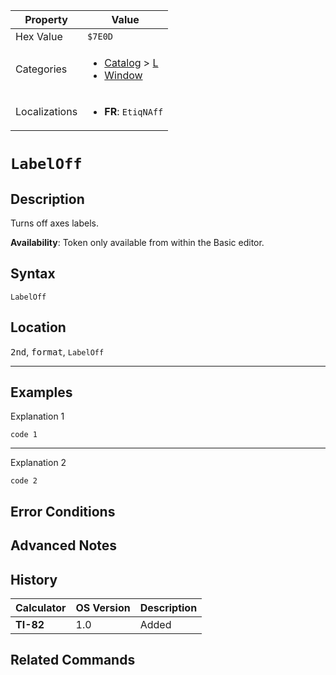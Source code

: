 | Property      | Value |
|---------------|-------|
| Hex Value     | `$7E0D`|
| Categories    | <ul><li>[Catalog](../categories/Catalog.md) > [L](../categories/Catalog.md#L)</li><li>[Window](../categories/Window.md)</li></ul> |
| Localizations | <ul><li><b>FR</b>: `EtiqNAff`</li></ul> |

# `LabelOff`

## Description
Turns off axes labels.


<b>Availability</b>: Token only available from within the Basic editor.

## Syntax
`LabelOff`

## Location
<kbd>2nd</kbd>, <kbd>format</kbd>, `LabelOff`
<hr>

## Examples

Explanation 1
```ti-basic
code 1
```
---
Explanation 2
```ti-basic
code 2
```

## Error Conditions


## Advanced Notes


## History
| Calculator | OS Version | Description |
|------------|------------|-------------|
| <b>TI-82</b> | 1.0 | Added

## Related Commands

    